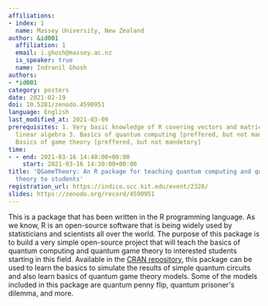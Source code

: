 ```yaml
---
affiliations:
- index: 1
  name: Massey University, New Zealand
author: &id001
  affiliation: 1
  email: i.ghosh@massey.ac.nz
  is_speaker: true
  name: Indranil Ghosh
authors:
- *id001
category: posters
date: 2021-02-19
doi: 10.5281/zenodo.4590951
language: English
last_modified_at: 2021-03-09
prerequisites: 1. Very basic knowledge of R covering vectors and matrices 2. First-year
  linear algebra 3. Basics of quantum computing [preffered, but not mandetory] 4.
  Basics of game theory [preffered, but not mandetory]
time:
- - end: 2021-03-16 14:40:00+00:00
    start: 2021-03-16 14:30:00+00:00
title: 'QGameTheory: An R package for teaching quantum computing and quantum game
  theory to students'
registration_url: https://indico.scc.kit.edu/event/2328/
slides: https://zenodo.org/record/4590951
---
```


This is a package that has been written in the R programming language. As we know, R is an open-source software that is being widely used by statisticians and scientists all over the world. The purpose of this package is to build a very simple open-source project that will teach the basics of quantum computing and quantum game theory to interested students starting in this field. Available in the [CRAN repository](https://cran.r-project.org/web/packages/QGameTheory/index.html), this package can be used to learn the basics to simulate the results of simple quantum circuits and also learn basics of quantum game theory models. Some of the models included in this package are quantum penny flip, quantum prisoner's dilemma, and more.